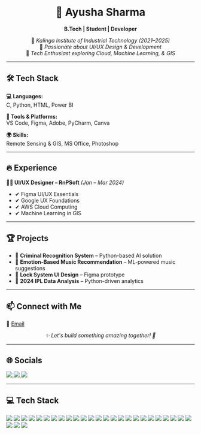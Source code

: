 <p align="center">
<!--   neon -->
<!--   <img src="https://media.tenor.com/3bTxZ4HdrysAAAAd/pixels-neon.gif" width="1080px"> -->
<!--   work shifting -->
<!--   <img src="https://imgur.com/G3F9oP7.gif" width="1080px"> -->
<!--   Mario -->
<!--   <img src="https://imgur.com/tsaIqsw.gif" width="1080px"> -->
<!--   rain coder -->
 <!--  <img src="https://imgur.com/LPozK8i.gif" width="1080px"> -->
<!--   Working animation big guy -->
<!--   <img src="https://imgur.com/Vj0QNCd.gif" width="1080px" <p align="center"> -->
<!--   neon -->
<!--   <img src="https://media.tenor.com/3bTxZ4HdrysAAAAd/pixels-neon.gif" width="1080px"> -->
<!--   work shifting -->
<!--   <img src="https://imgur.com/G3F9oP7.gif" width="1080px"> -->
<!--   Mario -->
<!--   <img src="https://imgur.com/tsaIqsw.gif" width="1080px"> -->
<!--   rain coder -->
<!--   <img src="https://imgur.com/LPozK8i.gif" width="1080px"> -->
<!--   Working animation big guy -->
<!--   <img src="https://imgur.com/Vj0QNCd.gif" width="1080px"> -->
<!--   HTML Coder -->
<!--   <img src="https://imgur.com/LPYu1ky.gif" width="1080px"> -->
<!--   Ghost -->
<!--   <img src="https://imgur.com/gowZUaU.gif" width="1080px"> -->
<!--   Headphone Guy -->
<!--   <img src="https://imgur.com/kGS4a7M.gif" width="1080px"> -->
<!--   Intern Coder Song -->
<!--   <img src="https://imgur.com/uC6Vy6o.gif" width="1080px"> -->
<!--   Duck -->
<!--   <img src="https://imgur.com/BoJryZH.gif" width="1080px"> -->
<!--   Coding Dark -->
 <!-- <img src="https://imgur.com/1wkjfrG.gif" width="1080px">
<!--   founding titan -->
<!--   <img src="https://imgur.com/64S8nlU.gif" width="1080px"> -->
</p>
<!--   HTML Coder -->
<!--   <img src="https://imgur.com/LPYu1ky.gif" width="1080px"> -->
<!--   Ghost -->
<!--   <img src="https://imgur.com/gowZUaU.gif" width="1080px"> -->
<!--   Headphone Guy -->
<!--   <img src="https://imgur.com/kGS4a7M.gif" width="1080px"> -->
<!--   Intern Coder Song -->
<!--   <img src="https://imgur.com/uC6Vy6o.gif" width="1080px"> -->
<!--   Duck -->
<!--   <img src="https://imgur.com/BoJryZH.gif" width="1080px"> -->
<!--   Coding Dark -->
<!--  <img src="https://imgur.com/1wkjfrG.gif" width="1080px">
<!--   founding titan -->
<!-- <img src="https://imgur.com/64S8nlU.gif" width="1080px"> -->
</p>
<h1 align="center">🚀 Ayusha Sharma</h1>

<p align="center"><strong>B.Tech | Student | Developer</strong></p>

<p align="center">
  📍 <i>Kalinga Institute of Industrial Technology (2021–2025)</i> <br>
  🔹 <i>Passionate about UI/UX Design & Development</i> <br>
  🔹 <i>Tech Enthusiast exploring Cloud, Machine Learning, & GIS</i>
</p>

---

## 🛠 Tech Stack

**💻 Languages:**  
C, Python, HTML, Power BI

**🔧 Tools & Platforms:**  
VS Code, Figma, Adobe, PyCharm, Canva

**🌍 Skills:**  
Remote Sensing & GIS, MS Office, Photoshop

---

## 🔥 Experience

**👨‍🎨 UI/UX Designer – RnPSoft** *(Jan – Mar 2024)*  
- ✔ Figma UI/UX Essentials  
- ✔ Google UX Foundations  
- ✔ AWS Cloud Computing  
- ✔ Machine Learning in GIS  

---

## 🏆 Projects

- 🔹 **Criminal Recognition System** – Python-based AI solution  
- 🔹 **Emotion-Based Music Recommendation** – ML-powered music suggestions  
- 🔹 **Lock System UI Design** – Figma prototype  
- 🔹 **2024 IPL Data Analysis** – Python-driven analytics  

---

## 📫 Connect with Me

📧 [Email](mailto:ayushasharma1009@gmail.com)

<p align="center"><i>✨ Let's build something amazing together! 🚀</i></p>

---

## 🌐 Socials

<p align="left">
  <a href="https://instagram.com/_ayusha_sharma" target="_blank">
    <img src="https://img.shields.io/badge/Instagram-%23E4405F.svg?logo=Instagram&logoColor=white" />
  </a>
  <a href="https://www.linkedin.com/in/ayusha-sharma-5b1468275" target="_blank">
    <img src="https://img.shields.io/badge/LinkedIn-%230077B5.svg?logo=linkedin&logoColor=white" />
  </a>
  <a href="mailto:ayushasharma1009@gmail.com">
    <img src="https://img.shields.io/badge/Email-D14836?logo=gmail&logoColor=white" />
  </a>
</p>

---

## 💻 Tech Stack

<p>
  <!-- Languages -->
  <img src="https://img.shields.io/badge/c-%2300599C.svg?style=plastic&logo=c&logoColor=white" />
  <img src="https://img.shields.io/badge/c++-%2300599C.svg?style=plastic&logo=c%2B%2B&logoColor=white" />
  <img src="https://img.shields.io/badge/python-3670A0?style=plastic&logo=python&logoColor=ffdd54" />
  <img src="https://img.shields.io/badge/html5-%23E34F26.svg?style=plastic&logo=html5&logoColor=white" />
  <img src="https://img.shields.io/badge/css3-%231572B6.svg?style=plastic&logo=css3&logoColor=white" />

  <!-- Tools & Platforms -->
  <img src="https://img.shields.io/badge/AWS-%23FF9900.svg?style=plastic&logo=amazon-aws&logoColor=white" />
  <img src="https://img.shields.io/badge/Anaconda-%2344A833.svg?style=plastic&logo=anaconda&logoColor=white" />
  <img src="https://img.shields.io/badge/django-%23092E20.svg?style=plastic&logo=django&logoColor=white" />
  <img src="https://img.shields.io/badge/opencv-%23white.svg?style=plastic&logo=opencv&logoColor=white" />
  <img src="https://img.shields.io/badge/MongoDB-%234ea94b.svg?style=plastic&logo=mongodb&logoColor=white" />
  <img src="https://img.shields.io/badge/mysql-4479A1.svg?style=plastic&logo=mysql&logoColor=white" />

  <!-- Design -->
  <img src="https://img.shields.io/badge/adobe-%23FF0000.svg?style=plastic&logo=adobe&logoColor=white" />
  <img src="https://img.shields.io/badge/adobe%20photoshop-%2331A8FF.svg?style=plastic&logo=adobe%20photoshop&logoColor=white" />
  <img src="https://img.shields.io/badge/adobe%20illustrator-%23FF9A00.svg?style=plastic&logo=adobe%20illustrator&logoColor=white" />
  <img src="https://img.shields.io/badge/Canva-%2300C4CC.svg?style=plastic&logo=Canva&logoColor=white" />
  <img src="https://img.shields.io/badge/Dribbble-EA4C89?style=plastic&logo=dribbble&logoColor=white" />
  <img src="https://img.shields.io/badge/figma-%23F24E1E.svg?style=plastic&logo=figma&logoColor=white" />
  <img src="https://img.shields.io/badge/Inkscape-e0e0e0?style=plastic&logo=inkscape&logoColor=080A13" />

  <!-- ML/DS Libraries -->
  <img src="https://img.shields.io/badge/Keras-%23D00000.svg?style=plastic&logo=Keras&logoColor=white" />
  <img src="https://img.shields.io/badge/Matplotlib-%23ffffff.svg?style=plastic&logo=Matplotlib&logoColor=black" />
  <img src="https://img.shields.io/badge/mlflow-%23d9ead3.svg?style=plastic&logo=numpy&logoColor=blue" />
  <img src="https://img.shields.io/badge/numpy-%23013243.svg?style=plastic&logo=numpy&logoColor=white" />
  <img src="https://img.shields.io/badge/pandas-%23150458.svg?style=plastic&logo=pandas&logoColor=white" />
  <img src="https://img.shields.io/badge/PyTorch-%23EE4C2C.svg?style=plastic&logo=PyTorch&logoColor=white" />
  <img src="https://img.shields.io/badge/TensorFlow-%23FF6F00.svg?style=plastic&logo=TensorFlow&logoColor=white" />
  <img src="https://img.shields.io/badge/SciPy-%230C55A5.svg?style=plastic&logo=scipy&logoColor=white" />
  <img src="https://img.shields.io/badge/Plotly-%233F4F75.svg?style=plastic&logo=plotly&logoColor=white" />
  <img src="https://img.shields.io/badge/scikit--learn-%23F7931E.svg?style=plastic&logo=scikit-learn&logoColor=white" />
  <img src="https://img.shields.io/badge/power_bi-F2C811_

<!-- Proudly created with GPRM ( https://gprm.itsvg.in ) -->
